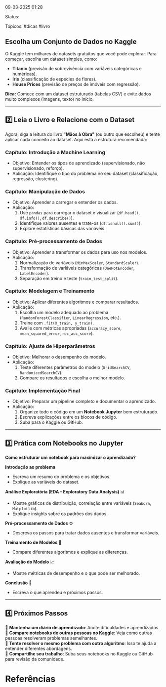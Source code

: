09-03-2025 01:28

Status:

Tópicos: #dicas #livro

## **Escolha um Conjunto de Dados no Kaggle**

O Kaggle tem milhares de datasets gratuitos que você pode explorar. Para começar, escolha um dataset simples, como:

- **Titanic**  (previsão de sobrevivência com variáveis categóricas e numéricas).
- **Iris**  (classificação de espécies de flores).
- **House Prices**  (previsão de preços de imóveis com regressão).

 **Dica:** Comece com um dataset estruturado (tabelas CSV) e evite dados muito complexos (imagens, texto) no início.

---

## **2️⃣ Leia o Livro e Relacione com o Dataset**

Agora, siga a leitura do livro **"Mãos à Obra"** (ou outro que escolheu) e tente aplicar cada conceito ao dataset. Aqui está a estrutura recomendada:

### **Capítulo: Introdução a Machine Learning**

- Objetivo: Entender os tipos de aprendizado (supervisionado, não supervisionado, reforço).
- Aplicação: Identifique o tipo do problema no seu dataset (classificação, regressão, clustering).

### **Capítulo: Manipulação de Dados**

- Objetivo: Aprender a carregar e entender os dados.
- Aplicação:
    1. Use `pandas` para carregar o dataset e visualizar (`df.head()`, `df.info()`, `df.describe()`).
    2. Identifique valores ausentes e trate-os (`df.isnull().sum()`).
    3. Explore estatísticas básicas das variáveis.

### **Capítulo: Pré-processamento de Dados**

- Objetivo: Aprender a transformar os dados para uso nos modelos.
- Aplicação:
    1. Normalização de variáveis (`MinMaxScaler`, `StandardScaler`).
    2. Transformação de variáveis categóricas (`OneHotEncoder`, `LabelEncoder`).
    3. Separação em treino e teste (`train_test_split`).

### **Capítulo: Modelagem e Treinamento**

- Objetivo: Aplicar diferentes algoritmos e comparar resultados.
- Aplicação:
    1. Escolha um modelo adequado ao problema (`RandomForestClassifier`, `LinearRegression`, etc.).
    2. Treine com `.fit(X_train, y_train)`.
    3. Avalie com métricas apropriadas (`accuracy_score`, `mean_squared_error`, `roc_auc_score`).

### **Capítulo: Ajuste de Hiperparâmetros**

- Objetivo: Melhorar o desempenho do modelo.
- Aplicação:
    1. Teste diferentes parâmetros do modelo (`GridSearchCV`, `RandomizedSearchCV`).
    2. Compare os resultados e escolha o melhor modelo.

### **Capítulo: Implementação Final**

- Objetivo: Preparar um pipeline completo e documentar o aprendizado.
- Aplicação:
    1. Organize todo o código em um **Notebook Jupyter** bem estruturado.
    2. Escreva explicações entre os blocos de código.
    3. Suba para o Kaggle ou GitHub.

---

## **3️⃣ Prática com Notebooks no Jupyter**

**Como estruturar um notebook para maximizar o aprendizado?**

**Introdução ao problema** 

- Escreva um resumo do problema e os objetivos.
- Explique as variáveis do dataset.

 **Análise Exploratória (EDA - Exploratory Data Analysis)** 📊

- Mostre gráficos de distribuição, correlação entre variáveis (`Seaborn`, `Matplotlib`).
- Explique insights sobre os padrões dos dados.

 **Pré-processamento de Dados** ⚙️

- Descreva os passos para tratar dados ausentes e transformar variáveis.

 **Treinamento de Modelos** 🤖

- Compare diferentes algoritmos e explique as diferenças.

 **Avaliação do Modelo** 📈

- Mostre métricas de desempenho e o que pode ser melhorado.

 **Conclusão** 🏁

- Escreva o que aprendeu e próximos passos.

---

## **4️⃣ Próximos Passos**

🔹 **Mantenha um diário de aprendizado**: Anote dificuldades e aprendizados.  
🔹 **Compare notebooks de outras pessoas no Kaggle**: Veja como outras pessoas resolveram problemas semelhantes.  
🔹 **Tente resolver o mesmo problema com outro algoritmo**: Isso te ajuda a entender diferentes abordagens.  
🔹 **Compartilhe seu trabalho**: Suba seus notebooks no Kaggle ou GitHub para revisão da comunidade.

# Referências